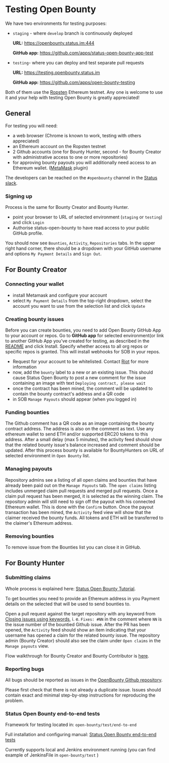 # Testing Open Bounty

We have two environments for testing purposes:
* `staging` - where  `develop` branch is continuously deployed 

   **URL:** https://openbounty.status.im:444
   
   **GitHub app:** https://github.com/apps/status-open-bounty-app-test
   
* `testing`- where you can deploy and test separate pull requests 

   **URL:** https://testing.openbounty.status.im
   
   **GitHub app:** https://github.com/apps/open-bounty-testing
   
Both of them use the [Ropsten](https://ropsten.io/) Ethereum testnet. 
Any one is welcome to use it and your help with testing Open Bounty is greatly appreciated!
 

## General

For testing you will need:
* a web browser (Chrome is known to work, testing with others appreciated)
* an Ethereum account on the Ropsten testnet
* 2 Github accounts (one for Bounty Hunter, second - for Bounty Creator with administrative access to one or more repositories)
* for approving bounty payouts you will additionally need access to an Ethereum wallet. ([MetaMask](https://metamask.io/) plugin)

The developers can be reached on the `#openbounty` channel in the [Status slack](http://slack.status.im/).
### Signing up

Process is the same for Bounty Creator and Bounty Hunter.

* point your browser to URL of selected environment (`staging` or `testing`) and click `Login`
* Authorise status-open-bounty to have read access to your public GitHub profile.

You should now see `Bounties`, `Activity`, `Repositories` tabs. In the upper right hand corner, there should be a dropdown with your GitHub username and options `My Payment Details` and `Sign Out`.

## For Bounty Creator

### Connecting your wallet

* install Metamask and configure your account
* select `My Payment Details` from the top-right dropdown, select the account you want to use from the selection list and click `Update`


### Creating bounty issues

Before you can create bounties, you need to add Open Bounty GitHub App to your account or repos. Go to  **GitHub app** for selected environment(or link to another GitHub App you've created for testing, as described in the [README](README.md) and click Install. Specify whether access to all org repos or specific repos is granted. This will install webhooks for SOB in your repos.

* Request for your account to be whitelisted. Contact [Riot](https://chat.status.im) for more information
* now, add the `bounty` label to a new or an existing issue. This should cause Status Open Bounty to post a new comment for the issue containing an image with text `Deploying contract, please wait`
* once the contract has been mined, the comment will be updated to contain the bounty contract's address and a QR code
* in SOB `Manage Payouts` should appear (when you logged in)


### Funding bounties

The Github comment has a QR code as an image containing the bounty contract address. The address is also on the comment as text. Use any ethereum wallet to send ETH and/or supported ERC20 tokens to this address. After a small delay (max 5 minutes), the activity feed should show that the related bounty issue's balance increased and comment should be updated.
After this process bounty is available for BountyHunters on URL of selected environment in `Open Bounty` list.

### Managing payouts

Repository admins see a listing of all open claims and bounties that have already been paid out on the `Manage Payouts` tab. The `open claims` listing includes unmerged claim pull requests and merged pull requests. Once a claim pull request has been merged, it is selected as the winning claim. The repository admin will still need to sign off the payout with his connected Ethereum wallet. This is done with the `Confirm` button. Once the payout transaction has been mined, the `Activity` feed view will show that the claimer received the bounty funds. All tokens and ETH will be transferred to the claimer's Ethereum address.

### Removing bounties

To remove issue from the Bounties list you can close it in GitHub. 

## For Bounty Hunter

### Submitting claims

Whole process is explained here: [Status Open Bounty Tutorial](https://www.youtube.com/watch?v=vTjcXP4kTHc).

To get bounties you need to provide an Ethereum address in you Payment details on the selected  that will be used to send bounties to.

Open a pull request against the target repository with any keyword from [Closing issues using keywords](https://help.github.com/articles/closing-issues-using-keywords/), i. e. `Fixes: #NN` in the comment where `NN` is the issue number of the bountied Github issue. 
After the PR has been opened, the `Activity` feed should show an item indicating that your username has opened a claim for the related bounty issue. The repository admin (Bounty Creator) should also see the claim under `Open claims` in the `Manage payouts` view.
 
Flow walkthrough for Bounty Creator and Bounty Contributor is [here](https://docs.google.com/presentation/d/1btWVeaqR6yPLSHHZQ2XgfgK8MU2tWuAtNUE_5hdfJCI/edit#slide=id.g314ca9a4e1_0_0).
### Reporting bugs

All bugs should be reported as issues in the [OpenBounty Github repository](https://github.com/status-im/open-bounty/issues).

Please first check that there is not already a duplicate issue. Issues should contain exact and minimal step-by-step instructions for reproducing the problem.

### Status Open Bounty end-to-end tests

Framework for testing located in: `open-bounty/test/end-to-end`

Full installation and configuring manual: [Status Open Bounty end-to-end tests](https://wiki.status.im/Status_Open_Bounty_end-to-end_tests)

Currently supports local and Jenkins environment running (you can find example of JenkinsFile in `open-bounty/test` )
